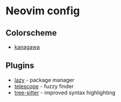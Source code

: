 # Neovim config

## Colorscheme
- [kanagawa](https://github.com/rebelot/kanagawa.nvim?tab=readme-ov-file)

## Plugins
- [lazy](https://github.com/folke/lazy.nvim) - package manager
- [telescope](https://github.com/nvim-telescope/telescope.nvim) - fuzzy finder
- [tree-sitter](https://github.com/nvim-treesitter/nvim-treesitter) - improved syntax highlighting
